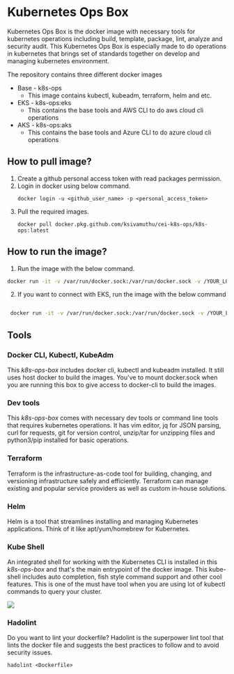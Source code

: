 # Kubernetes Ops Box

Kubernetes Ops Box is the docker image with necessary tools for kubernetes operations including build, template, package, lint, analyze and security audit. This Kubernetes Ops Box is especially made to do operations in kubernetes that brings set of standards together on develop and managing kubernetes environment.

The repository contains three different docker images

* Base - k8s-ops
    * This image contains kubectl, kubeadm, terraform, helm and etc.
* EKS - k8s-ops:eks
    * This contains the base tools and AWS CLI to do aws cloud cli operations
* AKS - k8s-ops:aks
    * This contains the base tools and Azure CLI to do azure cloud cli operations

## How to pull image?

1. Create a github personal access token with read packages permission.
2. Login in docker using below command.
   ```
   docker login -u <github_user_name> -p <personal_access_token>
   ```
3. Pull the required images.
   ```
   docker pull docker.pkg.github.com/ksivamuthu/cei-k8s-ops/k8s-ops:latest
   ```

## How to run the image?

1. Run the image with the below command.

 ```bash
 docker run -it -v /var/run/docker.sock:/var/run/docker.sock -v /YOUR_LOCAL_FOLDER/.kube:/root/.kube docker.pkg.github.com/ksivamuthu/cei-k8s-ops/k8s-ops:latest
 ```
 
2. If you want to connect with EKS, run the image with the below command

```bash

 docker run -it -v /var/run/docker.sock:/var/run/docker.sock -v /YOUR_LOCAL_FOLDER/.kube:/root/.kube -v /YOUR_LOCAL_FOLDER/.aws:/root/.aws docker.pkg.github.com/ksivamuthu/cei-k8s-ops/k8s-ops-eks:latest
```

## Tools

### Docker CLI, Kubectl, KubeAdm

This *k8s-ops-box* includes docker cli, kubectl and kubeadm installed. It still uses host docker to build the images. You've to mount docker.sock when you are running this box to give access to docker-cli to build the images.

### Dev tools

This *k8s-ops-box* comes with necessary dev tools or command line tools that requires kubernetes operations. It has vim editor, jq for JSON parsing, curl for requests, git for version control, unzip/tar for unzipping files and python3/pip installed for basic operations.

### Terraform

Terraform is the infrastructure-as-code tool for building, changing, and versioning infrastructure safely and efficiently. Terraform can manage existing and popular service providers as well as custom in-house solutions.

### Helm

Helm is a tool that streamlines installing and managing Kubernetes applications. Think of it like apt/yum/homebrew for Kubernetes.

### Kube Shell

An integrated shell for working with the Kubernetes CLI is installed in this *k8s-ops-box* and that's the main entrypoint of the docker image. This kube-shell includes auto completion, fish style command support and other cool features. This is one of the must have tool when you are using lot of kubectl commands to query your cluster.

![](https://camo.githubusercontent.com/6dd81f81976c3abf550dddbed8dcc1fa93d86595/687474703a2f2f692e696d6775722e636f6d2f6466656c6b4b722e676966)

### Hadolint

Do you want to lint your dockerfile? Hadolint is the superpower lint tool that lints the docker file and suggests the best practices to follow and to avoid security issues.

```
hadolint <Dockerfile>
```
